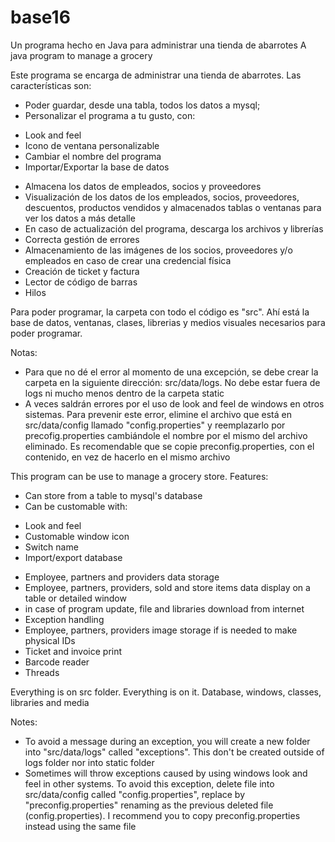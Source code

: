 # base16
Un programa hecho en Java para administrar una tienda de abarrotes
A java program to manage a grocery

Este programa se encarga de administrar una tienda de abarrotes. Las características son:
- Poder guardar, desde una tabla, todos los datos a mysql;
- Personalizar el programa a tu gusto, con: 
* Look and feel
* Icono de ventana personalizable
* Cambiar el nombre del programa
* Importar/Exportar la base de datos
- Almacena los datos de empleados, socios y proveedores
- Visualización de los datos de los empleados, socios, proveedores, descuentos, productos vendidos y almacenados tablas o ventanas para ver los datos a más detalle
- En caso de actualización del programa, descarga los archivos y librerías
- Correcta gestión de errores
- Almacenamiento de las imágenes de los socios, proveedores y/o empleados en caso de crear una credencial física
- Creación de ticket y factura
- Lector de código de barras
- Hilos

Para poder programar, la carpeta con todo el código es "src". Ahí está la base de datos, ventanas, clases, librerias y medios visuales necesarios para poder programar.

Notas:
- Para que no dé el error al momento de una excepción, se debe crear la carpeta en la siguiente dirección: src/data/logs. No debe estar fuera de logs ni mucho menos dentro de la carpeta static
- A veces saldrán errores por el uso de look and feel de windows en otros sistemas. Para prevenir este error, elimine el archivo que está en src/data/config llamado "config.properties" y reemplazarlo por precofig.properties cambiándole el nombre por el mismo del archivo eliminado. Es recomendable que se copie preconfig.properties, con el contenido, en vez de hacerlo en el mismo archivo

This program can be use to manage a grocery store. Features:
- Can store from a table to mysql's database
- Can be customable with:
* Look and feel
* Customable window icon
* Switch name
* Import/export database
- Employee, partners and providers data storage
- Employee, partners, providers, sold and store items data display on a table or detailed window
- in case of program update, file and libraries download from internet
- Exception handling
- Employee, partners, providers image storage if is needed to make physical IDs
- Ticket and invoice print
- Barcode reader
- Threads

Everything is on src folder. Everything is on it. Database, windows, classes, libraries and media

Notes:
- To avoid a message during an exception, you will create a new folder into "src/data/logs" called "exceptions". This don't be created outside of logs folder nor into static folder
- Sometimes will throw exceptions caused by using windows look and feel in other systems. To avoid this exception, delete file into src/data/config called "config.properties", replace by "preconfig.properties" renaming as the previous deleted file (config.properties). I recommend you to copy preconfig.properties instead using the same file